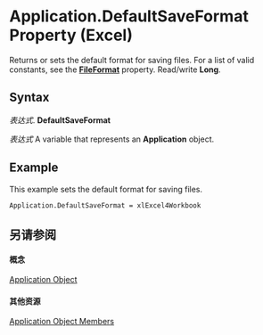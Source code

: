 
# Application.DefaultSaveFormat Property (Excel)

Returns or sets the default format for saving files. For a list of valid constants, see the  **[FileFormat](ef722c3c-90ea-9810-b853-a3fff19d5c60.md)** property. Read/write **Long**.


## Syntax

 _表达式_. **DefaultSaveFormat**

 _表达式_ A variable that represents an **Application** object.


## Example

This example sets the default format for saving files.


```
Application.DefaultSaveFormat = xlExcel4Workbook
```


## 另请参阅


#### 概念


[Application Object](19b73597-5cf9-4f56-8227-b5211f657f6f.md)
#### 其他资源


[Application Object Members](http://msdn.microsoft.com/library/4cb9ca42-8d07-cc9c-2d80-4eb9a5921e1e%28Office.15%29.aspx)